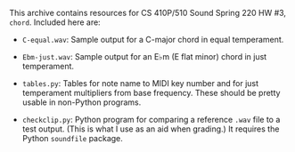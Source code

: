 This archive contains resources for CS 410P/510 Sound Spring
220 HW #3, `chord`. Included here are:

* `C-equal.wav`: Sample output for a C-major chord in equal
  temperament.

* `Ebm-just.wav`: Sample output for an E♭m (E flat minor)
  chord in just temperament.

* `tables.py`: Tables for note name to MIDI key number and
  for just temperament multipliers from base frequency.
  These should be pretty usable in non-Python programs.

* `checkclip.py`: Python program for comparing a reference
  `.wav` file to a test output. (This is what I use as an
  aid when grading.) It requires the Python `soundfile`
  package.
